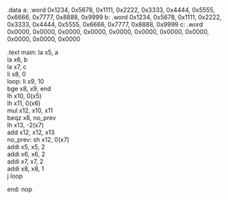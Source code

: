   .data
a:  .word 0x1234, 0x5678, 0x1111, 0x2222, 0x3333, 0x4444, 0x5555, 0x6666, 0x7777, 0x8888, 0x9999 
b:  .word 0x1234, 0x5678, 0x1111, 0x2222, 0x3333, 0x4444, 0x5555, 0x6666, 0x7777, 0x8888, 0x9999 
c:  .word 0x0000, 0x0000, 0x0000, 0x0000, 0x0000, 0x0000, 0x0000, 0x0000, 0x0000, 0x0000, 0x0000 

.text
main:
    la x5, a              
    la x6, b              
    la x7, c             
    li x8, 0              
loop:
    li x9, 10             
    bge x8, x9, end       
    lh x10, 0(x5)         
    lh x11, 0(x6)         
    mul x12, x10, x11     
    beqz x8, no_prev      
    lh x13, -2(x7)        
    add x12, x12, x13     
no_prev:
    sh x12, 0(x7)         
    addi x5, x5, 2        
    addi x6, x6, 2        
    addi x7, x7, 2        
    addi x8, x8, 1       
    j loop               

end:
    nop                  
